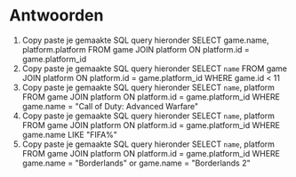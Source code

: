 # Antwoorden

1. Copy paste je gemaakte SQL query hieronder
   SELECT game.name, platform.platform FROM game JOIN platform ON platform.id = game.platform_id
2. Copy paste je gemaakte SQL query hieronder
   SELECT `name` FROM game JOIN platform ON platform.id = game.platform_id WHERE game.id < 11
3. Copy paste je gemaakte SQL query hieronder
   SELECT `name`, platform FROM game JOIN platform ON platform.id = game.platform_id WHERE game.name = "Call of Duty: Advanced Warfare"
4. Copy paste je gemaakte SQL query hieronder
   SELECT `name`, platform FROM game JOIN platform ON platform.id = game.platform_id WHERE game.name LIKE "FIFA%"
5. Copy paste je gemaakte SQL query hieronder
    SELECT `name`, platform FROM game JOIN platform ON platform.id = game.platform_id WHERE game.name = "Borderlands" or game.name = "Borderlands 2"